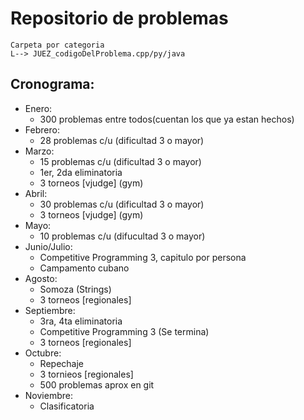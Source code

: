 # Repositorio de problemas

```
Carpeta por categoria
L--> JUEZ_codigoDelProblema.cpp/py/java
```

## Cronograma:

* Enero:
	* 300 problemas entre todos(cuentan los que ya estan hechos)
* Febrero:
	* 28 problemas c/u (dificultad 3 o mayor)
* Marzo:
	* 15 problemas c/u (dificultad 3 o mayor)
	* 1er, 2da eliminatoria
	* 3 torneos [vjudge] (gym)
* Abril:
	* 30 problemas c/u (dificultad 3 o mayor)
	* 3 torneos [vjudge] (gym)
* Mayo:
	* 10 problemas c/u (difucultad 3 o mayor)
* Junio/Julio:
	* Competitive Programming 3, capitulo por persona
	* Campamento cubano
* Agosto:
	* Somoza (Strings)
	* 3 torneos [regionales]
* Septiembre:
	* 3ra, 4ta eliminatoria
	* Competitive Programming 3 (Se termina)
	* 3 torneos [regionales]
* Octubre:
	* Repechaje
	* 3 tornieos [regionales]
	* 500 problemas aprox en git
* Noviembre:
	* Clasificatoria
	


